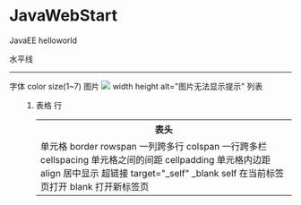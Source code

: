 # JavaWebStart
JavaEE helloworld

<html>
水平线 <hr />
字体 <font></font> color size(1~7)
图片 <img src="pic.png"> width height alt="图片无法显示提示"
列表 <ul> <ol> <li>  
表格 <table>  <th>表头  <tr>行  <td> 单元格 border 
rowspan 一列跨多行  colspan 一行跨多栏
cellspacing 单元格之间的间距 cellpadding 单元格内边距
align 居中显示
<!-- <table>
        <caption>表名</caption>
     </table>       -->
超链接 <a href="www.html#页面的指定位置的id" ></a> 
target="_self" _blank  self 在当前标签页打开 blank 打开新标签页